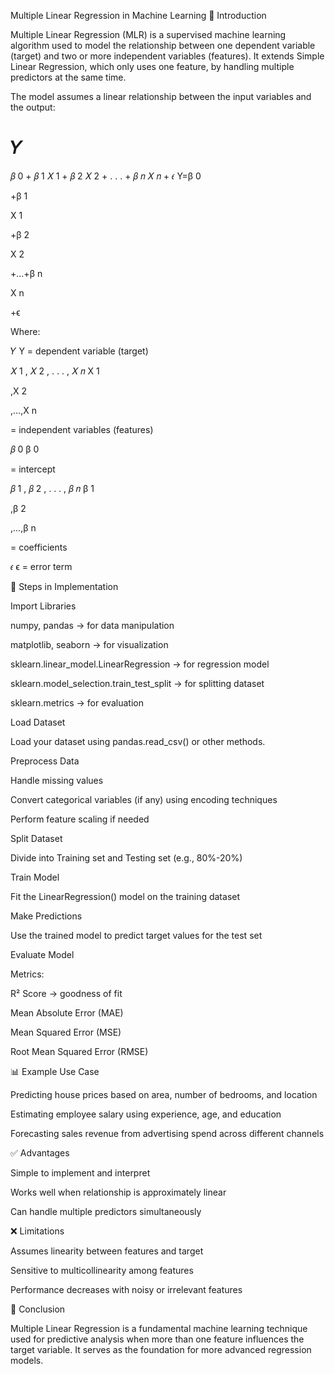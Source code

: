 Multiple Linear Regression in Machine Learning
📌 Introduction

Multiple Linear Regression (MLR) is a supervised machine learning algorithm used to model the relationship between one dependent variable (target) and two or more independent variables (features). It extends Simple Linear Regression, which only uses one feature, by handling multiple predictors at the same time.

The model assumes a linear relationship between the input variables and the output:

𝑌
=
𝛽
0
+
𝛽
1
𝑋
1
+
𝛽
2
𝑋
2
+
.
.
.
+
𝛽
𝑛
𝑋
𝑛
+
𝜖
Y=β
0
	​

+β
1
	​

X
1
	​

+β
2
	​

X
2
	​

+...+β
n
	​

X
n
	​

+ϵ

Where:

𝑌
Y = dependent variable (target)

𝑋
1
,
𝑋
2
,
.
.
.
,
𝑋
𝑛
X
1
	​

,X
2
	​

,...,X
n
	​

 = independent variables (features)

𝛽
0
β
0
	​

 = intercept

𝛽
1
,
𝛽
2
,
.
.
.
,
𝛽
𝑛
β
1
	​

,β
2
	​

,...,β
n
	​

 = coefficients

𝜖
ϵ = error term

🚀 Steps in Implementation

Import Libraries

numpy, pandas → for data manipulation

matplotlib, seaborn → for visualization

sklearn.linear_model.LinearRegression → for regression model

sklearn.model_selection.train_test_split → for splitting dataset

sklearn.metrics → for evaluation

Load Dataset

Load your dataset using pandas.read_csv() or other methods.

Preprocess Data

Handle missing values

Convert categorical variables (if any) using encoding techniques

Perform feature scaling if needed

Split Dataset

Divide into Training set and Testing set (e.g., 80%-20%)

Train Model

Fit the LinearRegression() model on the training dataset

Make Predictions

Use the trained model to predict target values for the test set

Evaluate Model

Metrics:

R² Score → goodness of fit

Mean Absolute Error (MAE)

Mean Squared Error (MSE)

Root Mean Squared Error (RMSE)

📊 Example Use Case

Predicting house prices based on area, number of bedrooms, and location

Estimating employee salary using experience, age, and education

Forecasting sales revenue from advertising spend across different channels

✅ Advantages

Simple to implement and interpret

Works well when relationship is approximately linear

Can handle multiple predictors simultaneously

❌ Limitations

Assumes linearity between features and target

Sensitive to multicollinearity among features

Performance decreases with noisy or irrelevant features


📌 Conclusion

Multiple Linear Regression is a fundamental machine learning technique used for predictive analysis when more than one feature influences the target variable. It serves as the foundation for more advanced regression models.
